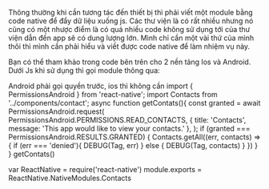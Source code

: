 Thông thường khi cần tương tác đến thiết bị thì phải viết một module bằng code native để đẩy dữ liệu xuống js.
Các thư viện là có rất nhiều nhưng nó cũng có một nhược điểm là có quá nhiều code không sử dụng tới của thư viện dẫn đến app sẽ có dung lượng lớn.
Mình chỉ cần một vài thứ của mình thôi thì mình cần phải hiểu và viết được code native để làm nhiệm vụ này.

Bạn có thể tham khảo trong code bên trên cho 2 nền tảng Ios và Android.
Dưới Js khi sử dụng thì gọi module thông qua:

Android phải gọi quyền trước, ios thì không cần
import { PermissionsAndroid } from 'react-native';
import Contacts from '../components/contact';
async function getContats(){
  const granted = await PermissionsAndroid.request(
  PermissionsAndroid.PERMISSIONS.READ_CONTACTS,
  {
    title: 'Contacts',
      message: 'This app would like to view your contacts.'
  },
  );
  if (granted === PermissionsAndroid.RESULTS.GRANTED) {
    Contacts.getAll((err, contacts) => {
      if (err === 'denied'){
        DEBUG(Tag, err)
      } else {
        DEBUG(Tag, contacts)
      }
    })
  }
}
getContats()

var ReactNative = require('react-native')
module.exports = ReactNative.NativeModules.Contacts
